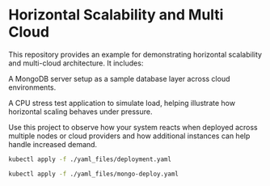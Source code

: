 # Horizontal Scalability and Multi Cloud

This repository provides an example for demonstrating horizontal scalability and multi-cloud architecture. It includes:

A MongoDB server setup as a sample database layer across cloud environments.

A CPU stress test application to simulate load, helping illustrate how horizontal scaling behaves under pressure.

Use this project to observe how your system reacts when deployed across multiple nodes or cloud providers and how additional instances can help handle increased demand.

````bash
kubectl apply -f ./yaml_files/deployment.yaml
````

````bash
kubectl apply -f ./yaml_files/mongo-deploy.yaml
````
